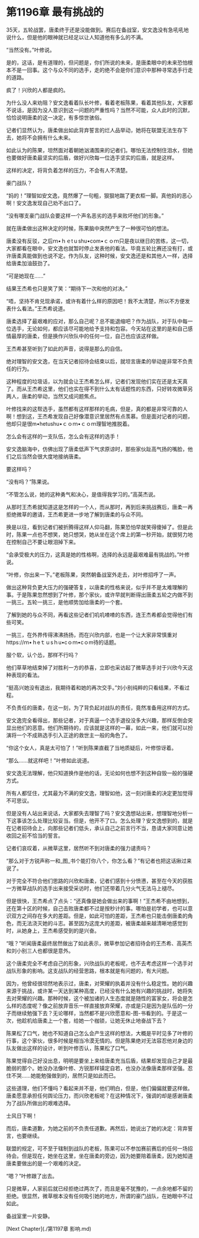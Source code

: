 # 第1196章 最有挑战的

35天，五轮战罢，唐柔终于还是没能做到。赛后在备战室，安文逸没有急吼吼地说什么，但是他的眼神就已经足以让人知道他有多么的不满。

“当然没有。”叶修说。

是的，这话，是有道理的，但问题是，你们所说的未来，是唐柔眼中的未来恐怕根本不是一回事。这个与众不同的选手，走的绝不会是你们意识中那种寻常选手行走的道路。

疯了！兴欣的人都是疯的。

为什么没人来劝阻？安文逸看着队长叶修，看着老板陈果，看着其他队友，大家都不说话，是因为没人意识到这一问题的严重性吗？当然不可能，众人此时的沉默，恰恰说明唐柔的这一决定，有多惊世骇俗。

记者们显然认为，唐柔做出如此背弃誓言的烂人品举动，她将在联盟无法生存下去，她将不会拥有什么未来。

如此认为的陈果，坦然面对着朝她汹涌围来的记者们。哪怕无法控制住泪水，但她也要做好唐柔最坚实的后盾，做好兴欣每一位选手坚实的后盾，就是这样。

这样的决定，将背负着怎样的压力，不会有人不清楚。

豪门战队？

“妈的！”理智如安文逸，竟然爆了一句粗，狠狠地踹了更衣柜一脚。真他妈的恶心啊！安文逸发现自己劝不出口了。

“没有哪支豪门战队会要这样一个声名恶劣的选手来败坏他们的形象。”

就在唐柔做出这种决定的时候，陈果脑中突然产生了一种很可怕的想法。

唐柔没有反驳，之后ｍ•ｈｅtｕshu•com•ｃｏｍ只是夜以继日的苦练，这一切，大家都看在眼中，安文逸也就暂时停止发表他的看法。毕竟五轮比赛还没有打，或许唐柔真能做到也说不定。作为队友，这种时候，安文逸还是和其他人一样，选择给唐柔加油鼓劲了。

“可是她现在……”

结果王杰希也只是笑了笑：“期待下一次和他的对决。”

“唔，坚持不肯兑现承诺，或许有着什么样的原因吧！我不太清楚，所以不方便发表什么看法。”王杰希说道。

唐柔选择了最艰难的应对，那么自己呢？总不能退缩吧？作为战队，对于队中每一位选手，无论如何，都应该尽可能地给予支持和包容。今天站在这里的是和自己感情最厚的唐柔，但是换作兴欣队中的任何一位，自己也应该这样做。

王杰希甚至听到了如此的声音，说得是那么的自信。

绝对理智的安文逸，在当天记者招待会结束以后，就坦言唐柔的举动是非常不负责任的行为。

这种程度的垃圾话，以为就会让王杰希怎么样，记者们发现他们实在还是太天真了。而从王杰希这里，他们也实在得不到什么太有话题性的东西，只好转攻微草另两人，唐柔的举动，当然又成问题焦点。

叶修找来的这帮选手，虽然都有这样那样的毛病，但是，真的都是非常可靠的人啊！想到这，王杰希发现自己好像潜意识里居然有点羡慕。但是面对记者的问题，他却只是很m•hetushu•ｃｏｍ•ｃｏｍ理智地推脱着。

怎么会有这样的一支队伍，怎么会有这样的选手！

安文逸脑海中，仿佛出现了唐柔低声下气求原谅时，那些家伙趾高气扬的嘴脸，他们之后当然会很大度地接纳唐柔。

要这样吗？

“没有吗？”陈果说。

“不管怎么说，她的这种勇气和决心，是值得我学习的。”高英杰说。

从那时王杰希就知道这是怎样的一个人，而从那时，再到后来挑战赛后，唐柔一再拒绝微草的邀请，王杰希更进一步地了解到唐柔的与众不同。

换是以往，看到记者们被折腾得这样人仰马翻，陈果恐怕早就笑得傻掉了。但是此时，陈果一点也不想笑，她只想哭，她从坐在这个席上的第一秒开始，就很努力地在控制自己不要让眼泪掉下来。

“会承受极大的压力，这真是她的性格啊，选择的永远是最艰难最有挑战的。”叶修说。

“叶修，你出来一下。”老板陈果，突然朝备战室外走去，对叶修招呼了一声。

做出这种背负更大压力的强硬答复，以唐柔的性格来说，似乎并不是太难理解的事。于是陈果忽然想到了叶修，那个家伙，或许早就判断得出唐柔五轮之内做不到一挑三。五轮一挑三，是他顺势加给唐柔的一个套。

了解到她的与众不同，再看这些记者们叽叽喳喳的东西，连王杰希都会觉得他们有些可笑。

一挑三，在外界传得沸沸扬扬，而在兴欣内部，也是一个让大家非常慎重对https://ｍ•ｈeｔｕsｈu•cｏｍ•cｏm待的话题。

服个软，认个怂，那样不行吗？

他们草草地结束掉了对胜利一方的恭喜，立即也采访起了微草选手对于兴欣今天这种表现的看法。

“挺高兴她没有退出，我期待着和她的再次交手。”刘小别纯粹的只看结果，不看过程。

不负责任的唐柔，在这一刻，为了背负起对战队的责任，竟然准备用这样的方式。

安文逸完全看得出，那些记者，对于真逼一个选手退役没多大兴趣，那样反倒会突显出他们的恶意。他们所期待的，应该就是这样的一幕，如此一来，他们就可以扮演将一个不成熟选手引入正途的救世主一般的角色了。

“你这个女人，真是太可怕了！”听到陈果直截了当地质疑后，叶修惊讶着。

“那么……就这样吧！”叶修如此说道。

安文逸无法理解，他只知道换作是他的话，无论如何也想不到这种自毁一般的强硬方式。

所有人都怔住，尤其最为不满的安文逸，理智如他，这一刻对唐柔的决定更加觉得不可思议。

但是没有人站出来说话，大家都失去理智了吗？安文逸想站出来，想理智地分析一下这事该怎么处理比较妥当。但是，他开不了口。怎么处理？安文逸想到的，就是在记者招待会上，向那些记者们低头，承认自己之前言行不当，恳请大家同意让她收回之前不恰当的誓言。

记者们哀叹着，从微草这里，居然听不到对唐柔的强力谴责吗？

“那么对于方锐声称一和_图_书个能打你八个，你怎么看？”有记者也把这话揪过来说了。

对于完全不符合他们思路的兴欣和唐柔，记者们感到十分愤懑，甚至在今天的获胜一方微草战队的选手出来接受采访时，他们还带着几分火气无法马上褪尽。

但是很快，王杰希点了点头：“还真像是她会做出来的事啊！”王杰希不由地想到，还在第十区的时候，自己击败唐柔都不过是按秒计的事。哪怕是初学者，也可以意识双方之间存在多大的差距。但是，如此可怕的差距，王杰希也只能击倒唐柔的角色，而无法浇灭她的斗志。甚至因为这庞大的差距，被唐柔越来越清晰地感觉到时，从她身上，王杰希感受到的是兴奋。

“哦？”听闻唐柔最终居然做出了如此表示，微草参加记者招待会的王杰希、高英杰和刘小别三人也都很是意外。

这个唐柔完全不考虑自己的形象，兴欣战队的老板呢，也不去考虑这样一个选手对战队形象的影响。这支战队的经营思路，根本就是有问题的，有大问题。

因为，他曾经很坦然地表示过，唐柔，对荣耀的执着并没有什么稳定性。她的兴趣来源于挑战，或许某一天达到某种高度，已经没有什么她有兴趣的挑战时，她将失去对荣耀的兴趣。那种时候，这个被加诸的人生态度就是随性的富家女，将会是怎么样的态度呢？像之前放弃音乐一样直接放弃荣耀，亦或是只是因为是队伍的一分子而继续勉强下去？无论哪样，当然都不是兴欣愿意和-图-书看到的。于是这一次，他趁机给唐柔上一个套，给她一个枷锁，让她无休止地奋战下去？

陈果松了口气，她也不知道自己怎么会产生这样的想法，大概是平时见多了叶修的行事，这个家伙，很多时候是相当冷漠无情的。但是陈果绝对无法容忍他对身边的队友做出这样的设计，听到叶修否认，陈果松了口气。

陈果觉得自己好没出息，明明是要坐上来给唐柔充当后盾，结果却发现自己才是最脆弱的那个。她没办法像叶修、方锐那样镇定自若，也没办法像唐柔那样坚强。忍住不哭……她能勉强做到的，居然只是如此而已。

这些道理，他们不懂吗？看起来并不是，他们明白，但是，他们偏偏就要这样做。唐柔愿意承担任何舆论压力，而兴欣老板呢？在这种情况下，强调的却是感谢唐柔为了战队所做出的艰难选择。

士风日下啊！

而后，唐柔道歉，为她之前的不负责任道歉。再然后，她说出了她的决定：背弃誓言，也要继续。

联盟的规定，可不至于辖制到战队的老板，陈果可以不参加赛前赛后的任何一场招待会。但是现在，她坐在这里，坐在唐柔的旁边，因为她要陪着唐柔，因为她知道唐柔要做出的是一个艰难的决定。

“嗯？”叶修跟了出去。

只是微草，人家前后就已经拒绝过两次了，而且是毫不犹豫的，一点余地都不留的拒绝。很显然，微草根本没有任何吸引她的地方，所谓的豪门战队，在她眼中不过如此。

备战室里一片安静。



[Next Chapter](./第1197章 影响.md)